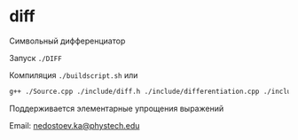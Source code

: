 # diff

Символьный дифференциатор

Запуск `./DIFF`

Компиляция `./buildscript.sh` или
```bash
g++ ./Source.cpp ./include/diff.h ./include/differentiation.cpp ./include/makeOutPutFile.cpp ./include/transformDiffTree.cpp ./include/diff.cpp ./include/makeTree.cpp ./include/Node/Node.h ./include/Node/Node.cpp -o ./DIFF
```
Поддерживается элементарные упрощения выражений

Email: nedostoev.ka@phystech.edu
